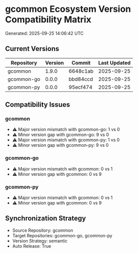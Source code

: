 # gcommon Ecosystem Version Compatibility Matrix

Generated: 2025-09-25 14:06:42 UTC

## Current Versions

| Repository | Version | Commit | Last Updated |
|------------|---------|--------|-------------|
| gcommon | 1.9.0 | 6648c1ab | 2025-09-25 |
| gcommon-go | 0.0.0 | bbd84ccd | 2025-09-25 |
| gcommon-py | 0.0.0 | 95ecf474 | 2025-09-25 |

## Compatibility Issues

### gcommon
- ⚠️ Major version mismatch with gcommon-go: 1 vs 0
- ⚠️ Minor version gap with gcommon-go: 9 vs 0
- ⚠️ Major version mismatch with gcommon-py: 1 vs 0
- ⚠️ Minor version gap with gcommon-py: 9 vs 0

### gcommon-go
- ⚠️ Major version mismatch with gcommon: 0 vs 1
- ⚠️ Minor version gap with gcommon: 0 vs 9

### gcommon-py
- ⚠️ Major version mismatch with gcommon: 0 vs 1
- ⚠️ Minor version gap with gcommon: 0 vs 9

## Synchronization Strategy

- Source Repository: gcommon
- Target Repositories: gcommon-go, gcommon-py
- Version Strategy: semantic
- Auto Release: True
